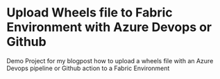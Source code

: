 # Upload Wheels file to Fabric Environment with Azure Devops or Github
Demo Project for my blogpost how to upload a wheels file with an Azure Devops pipeline or Github action to a Fabric Environment 